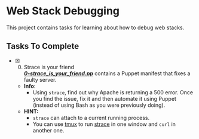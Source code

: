 # Web Stack Debugging

This project contains tasks for learning about how to debug web stacks.

## Tasks To Complete

+ [x] 0. Strace is your friend<br/>_**[0-strace_is_your_friend.pp](0-strace_is_your_friend.pp)**_ contains a Puppet manifest that fixes a faulty server.
  + **Info**:
    + Using `strace`, find out why Apache is returning a 500 error. Once you find the issue, fix it and then automate it using Puppet (instead of using Bash as you were previously doing).
  + **HINT:**
    + `strace` can attach to a current running process.
    + You can use [tmux](https://www.hamvocke.com/blog/a-quick-and-easy-guide-to-tmux/) to run [strace](https://strace.io/) in one window and `curl` in another one.

